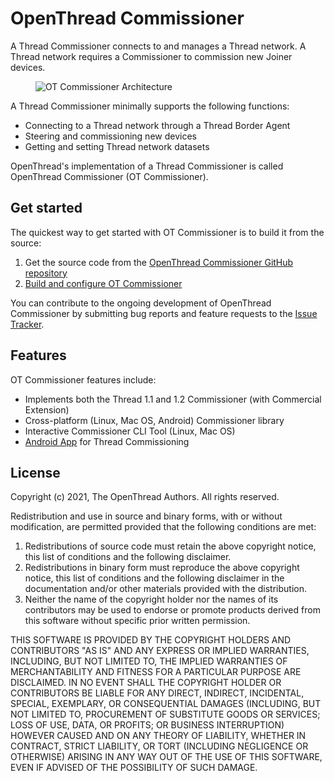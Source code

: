 # OpenThread Commissioner

A Thread Commissioner connects to and manages a Thread network. A Thread network
requires a Commissioner to commission new Joiner devices.

<figure>
<img src="../images/otc-arch-commissioner-white.png" srcset="../images/otc-arch-commissioner.png 1x, ../images/otc-arch-commissioner_2x.png 2x" border="0" alt="OT Commissioner Architecture" />
</figure>

A Thread Commissioner minimally supports the following functions:

*   Connecting to a Thread network through a Thread Border Agent
*   Steering and commissioning new devices
*   Getting and setting Thread network datasets

OpenThread's implementation of a Thread Commissioner is called OpenThread
Commissioner (OT Commissioner).

## Get started

The quickest way to get started with OT Commissioner is to build it from the
source:

1.  Get the source code from the [OpenThread Commissioner GitHub
    repository](https://github.com/openthread/ot-commissioner)
1.  [Build and configure OT Commissioner](build.md)

You can contribute to the ongoing development of OpenThread Commissioner by
submitting bug reports and feature requests to the [Issue
Tracker](https://github.com/openthread/ot-commissioner/issues).

## Features

OT Commissioner features include:

*   Implements both the Thread 1.1 and 1.2 Commissioner (with Commercial
    Extension)
*   Cross-platform (Linux, Mac OS, Android) Commissioner library
*   Interactive Commissioner CLI Tool (Linux, Mac OS)
*   [Android App](https://github.com/openthread/ot-commissioner/tree/master/android) for Thread Commissioning

## License

Copyright (c) 2021, The OpenThread Authors.
All rights reserved.

Redistribution and use in source and binary forms, with or without
modification, are permitted provided that the following conditions are met:
1. Redistributions of source code must retain the above copyright
   notice, this list of conditions and the following disclaimer.
2. Redistributions in binary form must reproduce the above copyright
   notice, this list of conditions and the following disclaimer in the
   documentation and/or other materials provided with the distribution.
3. Neither the name of the copyright holder nor the
   names of its contributors may be used to endorse or promote products
   derived from this software without specific prior written permission.

THIS SOFTWARE IS PROVIDED BY THE COPYRIGHT HOLDERS AND CONTRIBUTORS "AS IS"
AND ANY EXPRESS OR IMPLIED WARRANTIES, INCLUDING, BUT NOT LIMITED TO, THE
IMPLIED WARRANTIES OF MERCHANTABILITY AND FITNESS FOR A PARTICULAR PURPOSE
ARE DISCLAIMED. IN NO EVENT SHALL THE COPYRIGHT HOLDER OR CONTRIBUTORS BE
LIABLE FOR ANY DIRECT, INDIRECT, INCIDENTAL, SPECIAL, EXEMPLARY, OR
CONSEQUENTIAL DAMAGES (INCLUDING, BUT NOT LIMITED TO, PROCUREMENT OF
SUBSTITUTE GOODS OR SERVICES; LOSS OF USE, DATA, OR PROFITS; OR BUSINESS
INTERRUPTION) HOWEVER CAUSED AND ON ANY THEORY OF LIABILITY, WHETHER IN
CONTRACT, STRICT LIABILITY, OR TORT (INCLUDING NEGLIGENCE OR OTHERWISE)
ARISING IN ANY WAY OUT OF THE USE OF THIS SOFTWARE, EVEN IF ADVISED OF THE
POSSIBILITY OF SUCH DAMAGE.
